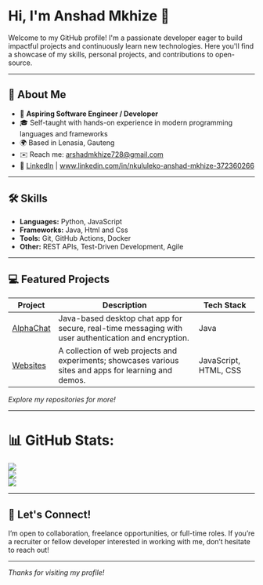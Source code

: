 # Hi, I'm Anshad Mkhize 👋

Welcome to my GitHub profile! I'm a passionate developer eager to build impactful projects and continuously learn new technologies. Here you'll find a showcase of my skills, personal projects, and contributions to open-source.

---

## 🚀 About Me

- 💼 **Aspiring Software Engineer / Developer**
- 🎓 Self-taught with hands-on experience in modern programming languages and frameworks
- 🌍 Based in Lenasia, Gauteng
- ✉️ Reach me: [arshadmkhize728@gmail.com](mailto:arshadmkhize728@gmail.com)
- 📝 [LinkedIn](www.linkedin.com/in/nkululeko-anshad-mkhize-372360266) | www.linkedin.com/in/nkululeko-anshad-mkhize-372360266 

---

## 🛠️ Skills

- **Languages:** Python, JavaScript
- **Frameworks:** Java, Html and Css
- **Tools:** Git, GitHub Actions, Docker
- **Other:** REST APIs, Test-Driven Development, Agile

---

## 💻 Featured Projects

| Project      | Description                | Tech Stack         |
| ------------ | -------------------------- | ------------------ |
| [AlphaChat](https://github.com/Mkhize975/Alphachat) | Java-based desktop chat app for secure, real-time messaging with user authentication and encryption. | Java |
| [Websites](https://github.com/Mkhize975/Website) | A collection of web projects and experiments; showcases various sites and apps for learning and demos. | JavaScript, HTML, CSS |

*Explore my repositories for more!*

---

# 📊 GitHub Stats:
![](https://github-readme-stats.vercel.app/api?username=Mkhize975&theme=dark&hide_border=false&include_all_commits=false&count_private=false)<br/>
![](https://nirzak-streak-stats.vercel.app/?user=Mkhize975&theme=dark&hide_border=false)<br/>
![](https://github-readme-stats.vercel.app/api/top-langs/?username=Mkhize975&theme=dark&hide_border=false&include_all_commits=false&count_private=false&layout=compact)


---

## 🤝 Let's Connect!

I’m open to collaboration, freelance opportunities, or full-time roles. If you’re a recruiter or fellow developer interested in working with me, don’t hesitate to reach out!

---

*Thanks for visiting my profile!*
